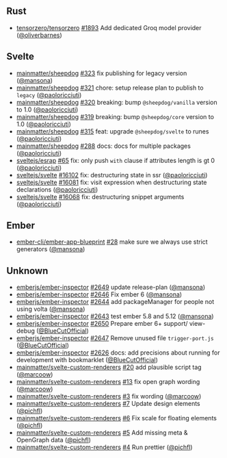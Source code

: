 ## Rust

- [tensorzero/tensorzero] [#1893](https://github.com/tensorzero/tensorzero/pull/1893) Add dedicated Groq model provider ([@oliverbarnes])

## Svelte

- [mainmatter/sheepdog] [#323](https://github.com/mainmatter/sheepdog/pull/323) fix publishing for legacy version ([@mansona])
- [mainmatter/sheepdog] [#321](https://github.com/mainmatter/sheepdog/pull/321) chore: setup release plan to publish to `legacy` ([@paoloricciuti])
- [mainmatter/sheepdog] [#320](https://github.com/mainmatter/sheepdog/pull/320) breaking: bump `@sheepdog/vanilla` version to 1.0 ([@paoloricciuti])
- [mainmatter/sheepdog] [#319](https://github.com/mainmatter/sheepdog/pull/319) breaking: bump `@sheepdog/core` version to 1.0 ([@paoloricciuti])
- [mainmatter/sheepdog] [#315](https://github.com/mainmatter/sheepdog/pull/315) feat: upgrade `@sheepdog/svelte` to runes ([@paoloricciuti])
- [mainmatter/sheepdog] [#288](https://github.com/mainmatter/sheepdog/pull/288) docs: docs for multiple packages ([@paoloricciuti])
- [sveltejs/esrap] [#65](https://github.com/sveltejs/esrap/pull/65) fix: only push `with` clause if attributes length is gt 0 ([@paoloricciuti])
- [sveltejs/svelte] [#16102](https://github.com/sveltejs/svelte/pull/16102) fix: destructuring state in ssr ([@paoloricciuti])
- [sveltejs/svelte] [#16081](https://github.com/sveltejs/svelte/pull/16081) fix: visit expression when destructuring state declarations ([@paoloricciuti])
- [sveltejs/svelte] [#16068](https://github.com/sveltejs/svelte/pull/16068) fix: destructuring snippet arguments ([@paoloricciuti])

## Ember

- [ember-cli/ember-app-blueprint] [#28](https://github.com/ember-cli/ember-app-blueprint/pull/28) make sure we always use strict generators ([@mansona])

## Unknown

- [emberjs/ember-inspector] [#2649](https://github.com/emberjs/ember-inspector/pull/2649) update release-plan ([@mansona])
- [emberjs/ember-inspector] [#2646](https://github.com/emberjs/ember-inspector/pull/2646) Fix ember 6 ([@mansona])
- [emberjs/ember-inspector] [#2644](https://github.com/emberjs/ember-inspector/pull/2644) add packageManager for people not using volta ([@mansona])
- [emberjs/ember-inspector] [#2643](https://github.com/emberjs/ember-inspector/pull/2643) test ember 5.8 and 5.12 ([@mansona])
- [emberjs/ember-inspector] [#2650](https://github.com/emberjs/ember-inspector/pull/2650) Prepare ember 6+ support/ view-debug ([@BlueCutOfficial])
- [emberjs/ember-inspector] [#2647](https://github.com/emberjs/ember-inspector/pull/2647) Remove unused file `trigger-port.js` ([@BlueCutOfficial])
- [emberjs/ember-inspector] [#2626](https://github.com/emberjs/ember-inspector/pull/2626) docs: add precisions about running for development with bookmarklet ([@BlueCutOfficial])
- [mainmatter/svelte-custom-renderers] [#20](https://github.com/mainmatter/svelte-custom-renderers/pull/20) add plausible script tag ([@marcoow])
- [mainmatter/svelte-custom-renderers] [#13](https://github.com/mainmatter/svelte-custom-renderers/pull/13) fix open graph wording ([@marcoow])
- [mainmatter/svelte-custom-renderers] [#3](https://github.com/mainmatter/svelte-custom-renderers/pull/3) fix wording ([@marcoow])
- [mainmatter/svelte-custom-renderers] [#7](https://github.com/mainmatter/svelte-custom-renderers/pull/7) Update design elements ([@pichfl])
- [mainmatter/svelte-custom-renderers] [#6](https://github.com/mainmatter/svelte-custom-renderers/pull/6) Fix scale for floating elements ([@pichfl])
- [mainmatter/svelte-custom-renderers] [#5](https://github.com/mainmatter/svelte-custom-renderers/pull/5) Add missing meta & OpenGraph data ([@pichfl])
- [mainmatter/svelte-custom-renderers] [#4](https://github.com/mainmatter/svelte-custom-renderers/pull/4) Run prettier ([@pichfl])

[@BlueCutOfficial]: https://github.com/BlueCutOfficial
[@mansona]: https://github.com/mansona
[@marcoow]: https://github.com/marcoow
[@oliverbarnes]: https://github.com/oliverbarnes
[@paoloricciuti]: https://github.com/paoloricciuti
[@pichfl]: https://github.com/pichfl
[ember-cli/ember-app-blueprint]: https://github.com/ember-cli/ember-app-blueprint
[emberjs/ember-inspector]: https://github.com/emberjs/ember-inspector
[mainmatter/sheepdog]: https://github.com/mainmatter/sheepdog
[mainmatter/svelte-custom-renderers]: https://github.com/mainmatter/svelte-custom-renderers
[sveltejs/esrap]: https://github.com/sveltejs/esrap
[sveltejs/svelte]: https://github.com/sveltejs/svelte
[tensorzero/tensorzero]: https://github.com/tensorzero/tensorzero
